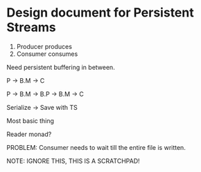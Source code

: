 # Design document for Persistent Streams

1. Producer produces
2. Consumer consumes

Need persistent buffering in between.

P -> B.M -> C

P -> B.M -> B.P -> B.M -> C

Serialize -> Save with TS

Most basic thing

Reader monad?

PROBLEM: Consumer needs to wait till the entire file is written.

NOTE: IGNORE THIS, THIS IS A SCRATCHPAD!
